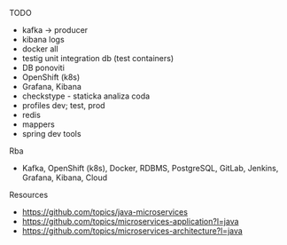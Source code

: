 TODO
* kafka -> producer
* kibana logs
* docker all
* testig unit integration db (test containers)
* DB ponoviti
* OpenShift (k8s)
* Grafana, Kibana
* checkstype - staticka analiza coda
* profiles dev; test, prod
* redis
* mappers
* spring dev tools

Rba
* Kafka, OpenShift (k8s), Docker, RDBMS, PostgreSQL, GitLab, Jenkins, Grafana, Kibana, Cloud

Resources
* https://github.com/topics/java-microservices
* https://github.com/topics/microservices-application?l=java
* https://github.com/topics/microservices-architecture?l=java
